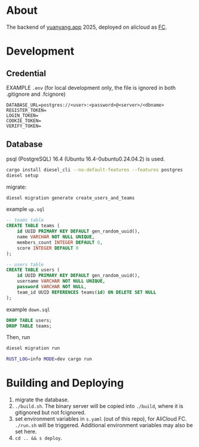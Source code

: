# About

The backend of [yuanyang.app](https://yuanyang.app) 2025, deployed on alicloud as [FC](https://help.aliyun.com/zh/functioncompute/fc-3-0/).

# Development

## Credential

EXAMPLE `.env` (for local development only, the file is ignored in both .gitignore and .fcignore)

```
DATABASE_URL=postgres://<user>:<password>@<server>/<dbname>
REGISTER_TOKEN=
LOGIN_TOKEN=
COOKIE_TOKEN=
VERIFY_TOKEN=
```

## Database

psql (PostgreSQL) 16.4 (Ubuntu 16.4-0ubuntu0.24.04.2) is used.


``` bash
cargo install diesel_cli --no-default-features --features postgres
diesel setup

```

migrate:

``` bash
diesel migration generate create_users_and_teams
```

example `up.sql`

```sql
-- teams table
CREATE TABLE teams (
    id UUID PRIMARY KEY DEFAULT gen_random_uuid(),
    name VARCHAR NOT NULL UNIQUE,
    members_count INTEGER DEFAULT 0,
    score INTEGER DEFAULT 0
);

-- users table
CREATE TABLE users (
    id UUID PRIMARY KEY DEFAULT gen_random_uuid(),
    username VARCHAR NOT NULL UNIQUE,
    password VARCHAR NOT NULL,
    team_id UUID REFERENCES teams(id) ON DELETE SET NULL
);
```

example `down.sql`

```sql
DROP TABLE users;
DROP TABLE teams;

```

Then, run

```bash
diesel migration run
```

```bash
RUST_LOG=info MODE=dev cargo run
```



# Building and Deploying

1. migrate the database.
2. `./build.sh`. The binary server will be copied into `./build`, where it is gitignored but not fcignored.
3. set environment variables in `s.yaml` (out of this repo), for AliCloud FC. `./run.sh` will be triggered. Additional environment variables may also be set here.
4. `cd .. && s deploy`.


